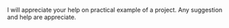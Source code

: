 I will appreciate your help on practical example of a project. Any suggestion and help are appreciate.
